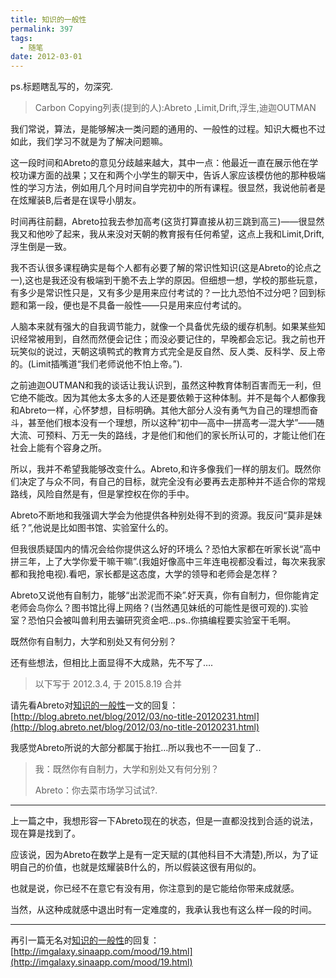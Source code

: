 ```yaml
---
title: 知识的一般性
permalink: 397
tags:
  - 随笔
date: 2012-03-01
---
```


ps.标题瞎乱写的，勿深究.

> Carbon Copying列表(提到的人):Abreto ,Limit,Drift,浮生,迪迦OUTMAN

我们常说，算法，是能够解决一类问题的通用的、一般性的过程。知识大概也不过如此，我们学习不就是为了解决问题嘛。

这一段时间和Abreto的意见分歧越来越大，其中一点：他最近一直在展示他在学校功课方面的战果；又在和两个小学生的聊天中，告诉人家应该模仿他的那种极端性的学习方法，例如用几个月时间自学完初中的所有课程。很显然，我说他前者是在炫耀装B,后者是在误导小朋友。

时间再往前翻，Abreto拉我去参加高考(这货打算直接从初三跳到高三)——很显然我又和他吵了起来，我从来没对天朝的教育报有任何希望，这点上我和Limit,Drift,浮生倒是一致。

我不否认很多课程确实是每个人都有必要了解的常识性知识(这是Abreto的论点之一),这也是我还没有极端到干脆不去上学的原因。但细想一想，学校的那些玩意，有多少是常识性只是，又有多少是用来应付考试的？一比九恐怕不过分吧？回到标题和第一段，便也是不具备一般性——只是用来应付考试的。

人脑本来就有强大的自我调节能力，就像一个具备优先级的缓存机制。如果某些知识经常被用到，自然而然便会记住；而没必要记住的，早晚都会忘记。我之前也开玩笑似的说过，天朝这填鸭式的教育方式完全是反自然、反人类、反科学、反上帝的。(Limit插嘴道“我们老师说他不怕上帝。”).

之前迪迦OUTMAN和我的谈话让我认识到，虽然这种教育体制百害而无一利，但它绝不能改。因为其他太多太多的人还是要依赖于这种体制。并不是每个人都像我和Abreto一样，心怀梦想，目标明确。其他大部分人没有勇气为自己的理想而奋斗，甚至他们根本没有一个理想，所以这种“初中—高中—拼高考—混大学”——随大流、可预料、万无一失的路线，才是他们和他们的家长所认可的，才能让他们在社会上能有个容身之所。

所以，我并不希望我能够改变什么。Abreto,和许多像我们一样的朋友们。既然你们决定了与众不同，有自己的目标，就完全没有必要再去走那种并不适合你的常规路线，风险自然是有，但是掌控权在你的手中。

Abreto不断地和我强调大学会为他提供各种别处得不到的资源。我反问“莫非是妹纸？”,他说是比如图书馆、实验室什么的。

但我很质疑国内的情况会给你提供这么好的环境么？恐怕大家都在听家长说“高中拼三年，上了大学你爱干嘛干嘛”.(我姐好像高中三年连电视都没看过，每次来我家都和我抢电视).看吧，家长都是这态度，大学的领导和老师会是怎样？

Abreto又说他有自制力，能够“出淤泥而不染”.好天真，你有自制力，但你能肯定老师会鸟你么？图书馆比得上网络？(当然遇见妹纸的可能性是很可观的).实验室？恐怕只会被叫兽利用去骗研究资金吧&#8230;ps..你搞编程要实验室干毛啊。

既然你有自制力，大学和别处又有何分别？

还有些想法，但相比上面显得不大成熟，先不写了&#8230;.

> 以下写于 2012.3.4, 于 2015.8.19 合并

请先看Abreto对[知识的一般性](http://jyprince.me/note/397 "知识的一般性")一文的回复：[http://blog.abreto.net/blog/2012/03/no-title-20120231.html](http://blog.abreto.net/blog/2012/03/no-title-20120231.html)

我感觉Abreto所说的大部分都属于抬扛&#8230;所以我也不一一回复了..

> 我：既然你有自制力，大学和别处又有何分别？
>
> Abreto：你去菜市场学习试试?.

* * *

上一篇之中，我想形容一下Abreto现在的状态，但是一直都没找到合适的说法，现在算是找到了。

应该说，因为Abreto在数学上是有一定天赋的(其他科目不大清楚),所以，为了证明自己的价值，也就是炫耀装B什么的，所以假装这很有用似的。

也就是说，你已经不在意它有没有用，你注意到的是它能给你带来成就感。

当然，从这种成就感中退出时有一定难度的，我承认我也有这么样一段的时间。

* * *

再引一篇无名对[知识的一般性](http://jyprince.me/note/397 "知识的一般性")的回复：[http://imgalaxy.sinaapp.com/mood/19.html](http://imgalaxy.sinaapp.com/mood/19.html)
